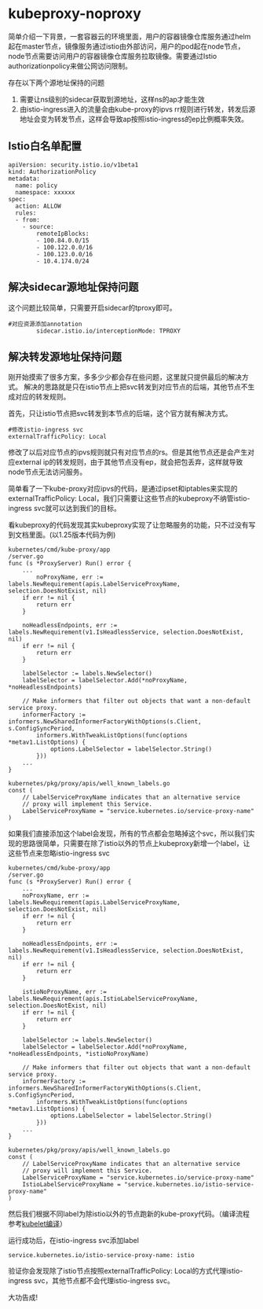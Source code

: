 # kubeproxy-noproxy
简单介绍一下背景，一套容器云的环境里面，用户的容器镜像仓库服务通过helm起在master节点，镜像服务通过istio由外部访问，用户的pod起在node节点，node节点需要访问用户的容器镜像仓库服务拉取镜像。需要通过Istio authorizationpolicy来做公网访问限制。

存在以下两个源地址保持的问题
1. 需要让ns级别的sidecar获取到源地址，这样ns的ap才能生效
2. 由istio-ingress进入的流量会由kube-proxy的ipvs rr规则进行转发，转发后源地址会变为转发节点，这样会导致ap按照istio-ingress的ep比例概率失效。
## Istio白名单配置
```
apiVersion: security.istio.io/v1beta1
kind: AuthorizationPolicy
metadata:
  name: policy
  namespace: xxxxxx
spec:
  action: ALLOW
  rules:
  - from:
    - source:
        remoteIpBlocks:
        - 100.84.0.0/15
        - 100.122.0.0/16
        - 100.123.0.0/16
        - 10.4.174.0/24
```
## 解决sidecar源地址保持问题
这个问题比较简单，只需要开启sidecar的tproxy即可。
```
#对应资源添加annotation
        sidecar.istio.io/interceptionMode: TPROXY
```
## 解决转发源地址保持问题
刚开始摸索了很多方案，多多少少都会存在些问题，这里就只提供最后的解决方式。
解决的思路就是只在istio节点上把svc转发到对应节点的后端，其他节点不生成对应的转发规则。

首先，只让istio节点把svc转发到本节点的后端，这个官方就有解决方式。
```
#修改istio-ingress svc
externalTrafficPolicy: Local
```
修改了以后对应节点的ipvs规则就只有对应节点的rs。但是其他节点还是会产生对应external ip的转发规则，由于其他节点没有ep，就会把包丢弃，这样就导致node节点无法访问服务。

简单看了一下kube-proxy对应ipvs的代码，是通过ipset和iptables来实现的externalTrafficPolicy: Local，我们只需要让这些节点的kubeproxy不纳管istio-ingress svc就可以达到我们的目标。

看kubeproxy的代码发现其实kubeproxy实现了让忽略服务的功能，只不过没有写到文档里面。(以1.25版本代码为例)
```
kubernetes/cmd/kube-proxy/app
/server.go
func (s *ProxyServer) Run() error {
    ...
    	noProxyName, err := labels.NewRequirement(apis.LabelServiceProxyName, selection.DoesNotExist, nil)
	if err != nil {
		return err
	}

	noHeadlessEndpoints, err := labels.NewRequirement(v1.IsHeadlessService, selection.DoesNotExist, nil)
	if err != nil {
		return err
	}

	labelSelector := labels.NewSelector()
	labelSelector = labelSelector.Add(*noProxyName, *noHeadlessEndpoints)

	// Make informers that filter out objects that want a non-default service proxy.
	informerFactory := informers.NewSharedInformerFactoryWithOptions(s.Client, s.ConfigSyncPeriod,
		informers.WithTweakListOptions(func(options *metav1.ListOptions) {
			options.LabelSelector = labelSelector.String()
		}))
    ...
}

kubernetes/pkg/proxy/apis/well_known_labels.go
const (
	// LabelServiceProxyName indicates that an alternative service
	// proxy will implement this Service.
	LabelServiceProxyName = "service.kubernetes.io/service-proxy-name"
)
```
如果我们直接添加这个label会发现，所有的节点都会忽略掉这个svc，所以我们实现的思路很简单，只需要在除了istio以外的节点上kubeproxy新增一个label，让这些节点来忽略istio-ingress svc
```
kubernetes/cmd/kube-proxy/app
/server.go
func (s *ProxyServer) Run() error {
    ...
	noProxyName, err := labels.NewRequirement(apis.LabelServiceProxyName, selection.DoesNotExist, nil)
	if err != nil {
		return err
	}

	noHeadlessEndpoints, err := labels.NewRequirement(v1.IsHeadlessService, selection.DoesNotExist, nil)
	if err != nil {
		return err
	}

	istioNoProxyName, err := labels.NewRequirement(apis.IstioLabelServiceProxyName, selection.DoesNotExist, nil)
	if err != nil {
		return err
	}

	labelSelector := labels.NewSelector()
	labelSelector = labelSelector.Add(*noProxyName, *noHeadlessEndpoints, *istioNoProxyName)

	// Make informers that filter out objects that want a non-default service proxy.
	informerFactory := informers.NewSharedInformerFactoryWithOptions(s.Client, s.ConfigSyncPeriod,
		informers.WithTweakListOptions(func(options *metav1.ListOptions) {
			options.LabelSelector = labelSelector.String()
		}))
    ...
}

kubernetes/pkg/proxy/apis/well_known_labels.go
const (
	// LabelServiceProxyName indicates that an alternative service
	// proxy will implement this Service.
	LabelServiceProxyName = "service.kubernetes.io/service-proxy-name"
    IstioLabelServiceProxyName = "service.kubernetes.io/istio-service-proxy-name"
)
```
然后我们根据不同label为除istio以外的节点跑新的kube-proxy代码。（编译流程参考[kubelet编译](https://github.com/Riverdd/notes/blob/master/notes/kubelet编译.md)）

运行成功后，在istio-ingress svc添加label 
```
service.kubernetes.io/istio-service-proxy-name: istio
```
验证你会发现除了istio节点按照externalTrafficPolicy: Local的方式代理istio-ingress svc，其他节点都不会代理istio-ingress svc。

大功告成!
